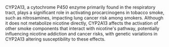 CYP2A13, a cytochrome P450 enzyme primarily found in the respiratory tract, plays a significant role in activating procarcinogens in tobacco smoke, such as nitrosamines, impacting lung cancer risk among smokers. Although it does not metabolize nicotine directly, CYP2A13 affects the activation of other smoke components that interact with nicotine's pathway, potentially influencing nicotine addiction and cancer risks, with genetic variations in CYP2A13 altering susceptibility to these effects.